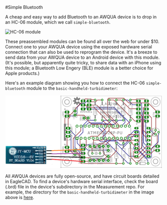 #Simple Bluetooth  

A cheap and easy way to add Bluetooth to an AWQUA device is to drop in an HC-06 module, which we call `simple-bluetooth`.  

![HC-06 module](/images/hc-06.jpg)  

These preassembled modules can be found all over the web for under $10. Connect one to your AWQUA device using the exposed hardware serial connection that can also be used to reprogram the device. It's a breeze to send data from your AWQUA device to an Android device with this module. (It's possible, but apparently quite tricky, to share data with an iPhone using this module; a Bluetooth Low Engery (BLE) module is a better choice for Apple products.)  

Here's an example diagram showing you how to connect the HC-06 `simple-bluetooth` module to the `basic-handheld-turbidimeter`:  

![connecting simple-bluetooth](https://github.com/AWQUA/Communication/blob/master/Bluetooth/simple-bluetooth/images/bluetooth-handheld-turbidimeter.png)

All AWQUA devices are fully open-source, and have circuit boards detailed in EagleCAD. To find a device's hardware serial interface, check the board (.brd) file in the device's subdirectory in the Measurement repo. For example, the directory for the `basic-handheld-turbidimeter` in the image above is [here](https://github.com/AWQUA/Measurement/tree/master/turbidity/devices/basic-handheld-turbidimeter/).
